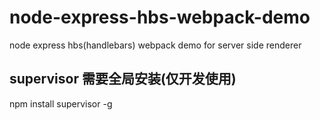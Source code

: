 # node-express-hbs-webpack-demo
node express hbs(handlebars) webpack demo for server side renderer 

## supervisor 需要全局安装(仅开发使用)
npm install supervisor -g
